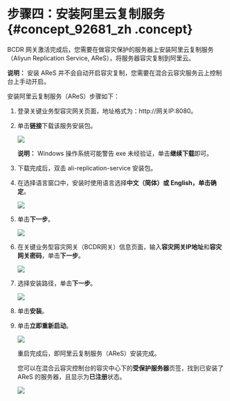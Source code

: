 # 步骤四：安装阿里云复制服务 {#concept_92681_zh .concept}

BCDR 网关激活完成后，您需要在做容灾保护的服务器上安装阿里云复制服务（Aliyun Replication Service, AReS），将服务器容灾复制到阿里云。

**说明：** 安装 AReS 并不会自动开启容灾复制，您需要在混合云容灾服务云上控制台上手动开启。

安装阿里云复制服务（AReS）步骤如下：

1.  登录关键业务型容灾网关页面，地址格式为：http://网关IP:8080。
2.  单击**链接**下载该服务安装包。

    ![](http://static-aliyun-doc.oss-cn-hangzhou.aliyuncs.com/assets/img/64155/154408839433666_zh-CN.png)

    **说明：** Windows 操作系统可能警告 exe 未经验证，单击**继续下载**即可。

3.  下载完成后，双击 ali-replication-service 安装包。
4.  在选择语言窗口中，安装时使用语言选择**中文（简体）**或 **English**，单击**确定**。

    ![](http://static-aliyun-doc.oss-cn-hangzhou.aliyuncs.com/assets/img/64155/154408839533670_zh-CN.png)

5.  单击**下一步**。

    ![](http://static-aliyun-doc.oss-cn-hangzhou.aliyuncs.com/assets/img/64155/154408839533672_zh-CN.png)

6.  在关键业务型容灾网关（BCDR网关）信息页面，输入**容灾网关IP地址**和**容灾网关密码**，单击**下一步**。

    ![](http://static-aliyun-doc.oss-cn-hangzhou.aliyuncs.com/assets/img/64155/154408839533673_zh-CN.png)

7.  选择安装路径，单击**下一步**。

    ![](http://static-aliyun-doc.oss-cn-hangzhou.aliyuncs.com/assets/img/64155/154408839533676_zh-CN.jpg)

8.  单击**安装**。
9.  单击**立即重新启动**。

    ![](http://static-aliyun-doc.oss-cn-hangzhou.aliyuncs.com/assets/img/64155/154408839533678_zh-CN.jpg)

    重启完成后，即阿里云复制服务（AReS）安装完成。

    您可以在混合云容灾控制台的容灾中心下的**受保护服务器**页签，找到已安装了 AReS 的服务器，且显示为**已注册**状态。

    ![](http://static-aliyun-doc.oss-cn-hangzhou.aliyuncs.com/assets/img/64155/154408839533683_zh-CN.jpg)


